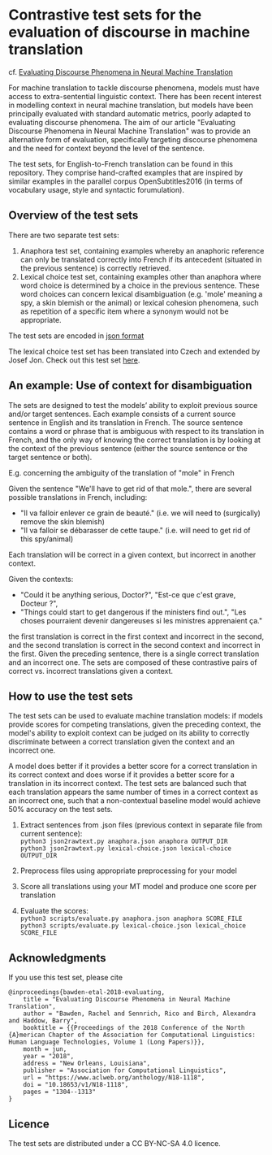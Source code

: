 # Contrastive test sets for the evaluation of discourse in machine translation

cf. [Evaluating Discourse Phenomena in Neural Machine Translation](https://www.aclweb.org/anthology/N18-1118)

For machine translation to tackle discourse phenomena, models must have access to extra-sentential linguistic context. There has been recent interest in modelling context in neural machine translation, but models have been principally evaluated with standard automatic metrics, poorly adapted to evaluating discourse phenomena. The aim of our article "Evaluating Discourse Phenomena in Neural Machine Translation" was to provide an alternative form of evaluation, specifically targeting discourse phenomena and the need for context beyond the level of the sentence.

The test sets, for English-to-French translation can be found in this repository. They comprise hand-crafted examples that are inspired by similar examples in the parallel corpus OpenSubtitles2016 (in terms of vocabulary usage, style and syntactic forumulation).

## Overview of the test sets

There are two separate test sets:
1) Anaphora test set, containing examples whereby an anaphoric reference can only be translated correctly into French if its antecedent (situated in the previous sentence) is correctly retrieved.
2) Lexical choice test set, containing examples other than anaphora where word choice is determined by a choice in the previous sentence. These word choices can concern lexical disambiguation (e.g. 'mole' meaning a spy, a skin blemish or the animal) or lexical cohesion phenomena, such as repetition of a specific item where a synonym would not be appropriate.

The test sets are encoded in [json format](https://json.org/)

The lexical choice test set has been translated into Czech and extended by Josef Jon. Check out this test set [here](https://github.com/cepin19/discourse-test-set).

## An example: Use of context for disambiguation

The sets are designed to test the models’ ability to exploit previous source and/or target sentences. Each example consists of a current source sentence in English and its translation in French. The source sentence contains a word or phrase that is ambiguous with respect to its translation in French, and the only way of knowing the correct translation is by looking at the context of the previous sentence (either the source sentence or the target sentence or both).

E.g. concerning the ambiguity of the translation of "mole" in French

Given the sentence "We'll have to get rid of that mole.", there are several possible translations in French, including:

* "Il va falloir enlever ce grain de beauté." (i.e. we will need to (surgically) remove the skin blemish)
* "Il va falloir se débarasser de cette taupe." (i.e. will need to get rid of this spy/animal)

Each translation will be correct in a given context, but incorrect in another context. 

Given the contexts:

*  "Could it be anything serious, Doctor?", "Est-ce que c'est grave, Docteur ?",
*  "Things could start to get dangerous if the ministers find out.", "Les choses pourraient devenir dangereuses si les ministres apprenaient ça."

the first translation is correct in the first context and incorrect in the second, and the second translation is correct in the second context and incorrect in the first. Given the preceding sentence, there is a single correct translation and an incorrect one. The sets are composed of these contrastive pairs of correct vs. incorrect translations given a context. 

## How to use the test sets

The test sets can be used to evaluate machine translation models: if models provide scores for competing translations, given the preceding context, the model's ability to exploit context can be judged on its ability to correctly discriminate between a correct translation given the context and an incorrect one. 

A model does better if it provides a better score for a correct translation in its correct context and does worse if it provides a better score for a translation in its incorrect context. The test sets are balanced such that each translation appears the same number of times in a correct context as an incorrect one, such that a non-contextual baseline model would achieve 50% accuracy on the test sets.

1. Extract sentences from .json files (previous context in separate file from current sentence):<br>
   `python3 json2rawtext.py anaphora.json anaphora OUTPUT_DIR`<br>
   `python3 json2rawtext.py lexical-choice.json lexical-choice OUTPUT_DIR`

2. Preprocess files using appropriate preprocessing for your model

3. Score all translations using your MT model and produce one score per translation

4. Evaluate the scores:<br>
   `python3 scripts/evaluate.py anaphora.json anaphora SCORE_FILE` <br>
   `python3 scripts/evaluate.py lexical-choice.json lexical_choice SCORE_FILE`

## Acknowledgments

If you use this test set, please cite
```
@inproceedings{bawden-etal-2018-evaluating,
    title = "Evaluating Discourse Phenomena in Neural Machine Translation",
    author = "Bawden, Rachel and Sennrich, Rico and Birch, Alexandra and Haddow, Barry",
    booktitle = {{Proceedings of the 2018 Conference of the North {A}merican Chapter of the Association for Computational Linguistics: Human Language Technologies, Volume 1 (Long Papers)}},
    month = jun,
    year = "2018",
    address = "New Orleans, Louisiana",
    publisher = "Association for Computational Linguistics",
    url = "https://www.aclweb.org/anthology/N18-1118",
    doi = "10.18653/v1/N18-1118",
    pages = "1304--1313"
}
```

## Licence

The test sets are distributed under a CC BY-NC-SA 4.0 licence.



